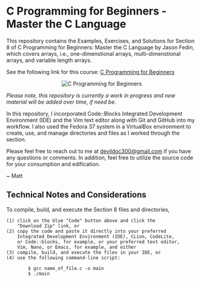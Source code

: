 # C Programming for Beginners - Master the C Language

This repository contains the Examples, Exercises, and Solutions
for Section 8 of C Programming for Beginners: Master the C Language
by Jason Fedin, which covers arrays, i.e., one-dimenstional arrays,
multi-dimenstional arrays, and variable length arrays.

See the following link for this course: <a href="https://www.udemy.com/course/c-programming-for-beginner-/" title="C Programming" target="_blank">C Programming for Beginners</a>

<p align="center">
    <img src="https://learnprogramming.academy/wp-content/uploads/2023/02/1467808_f8c0-8.jpg" alt="C Programming for Beginners" title="C Programming for Beginners"> 
</p>

<i>Please note, this repository is currently a work in progress and new material
will be added over time, if need be.</i>

In this repository, I incorporated Code::Blocks Integrated Development
Environment (IDE) and the Vim text editor along with Git and GitHub into
my workflow. I also used the Fedora 37 system in a VirtualBox environment
to create, use, and manage directories and files as I worked through the
section.

Please feel free to reach out to me at devildoc300@gmail.com if you have
any questions or comments. In addition, feel free to utilize the source
code for your consumption and edification.

~ Matt

Technical Notes and Considerations
-----------------------------------------------------------------------

To compile, build, and execute the Section 8 files and directories,

    (1) click on the blue "Code" button above and click the 
        "Download Zip" link, or
    (2) copy the code and paste it directly into your preferred
        Integrated Development Environment (IDE), CLion, CodeLite,
        or Code::blocks, for example, or your preferred text editor,
        Vim, Nano, or Emacs, for example, and either
    (3) compile, build, and execute the files in your IDE, or
    (4) use the following command-line script:

            $ gcc name_of_file.c -o main
            $ ./main


 

